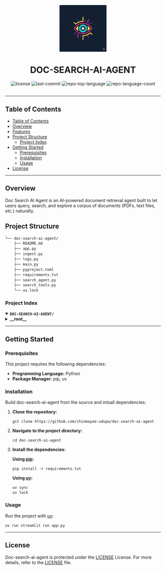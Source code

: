 <div id="top">

<!-- HEADER STYLE: CLASSIC -->
<div align="center">

<img src="assets/purple.png" width="30%" style="position: relative; top: 0; right: 0;" alt="Project Logo"/>

# DOC-SEARCH-AI-AGENT

<em></em>

<!-- BADGES -->
<img src="https://img.shields.io/github/license/chinmayee-udupa/doc-search-ai-agent?style=default&logo=opensourceinitiative&logoColor=white&color=FF4B4B" alt="license">
<img src="https://img.shields.io/github/last-commit/chinmayee-udupa/doc-search-ai-agent?style=default&logo=git&logoColor=white&color=FF4B4B" alt="last-commit">
<img src="https://img.shields.io/github/languages/top/chinmayee-udupa/doc-search-ai-agent?style=default&color=FF4B4B" alt="repo-top-language">
<img src="https://img.shields.io/github/languages/count/chinmayee-udupa/doc-search-ai-agent?style=default&color=FF4B4B" alt="repo-language-count">

<!-- default option, no dependency badges. -->


<!-- default option, no dependency badges. -->

</div>
<br>

---

## Table of Contents

- [Table of Contents](#table-of-contents)
- [Overview](#overview)
- [Features](#features)
- [Project Structure](#project-structure)
    - [Project Index](#project-index)
- [Getting Started](#getting-started)
    - [Prerequisites](#prerequisites)
    - [Installation](#installation)
    - [Usage](#usage)
- [License](#license)

---

## Overview
Doc Search AI Agent is an AI-powered document retrieval agent built to let users query, search, and explore a corpus of documents (PDFs, text files, etc.) naturally.

## Project Structure

```sh
└── doc-search-ai-agent/
    ├── README.md
    ├── app.py
    ├── ingest.py
    ├── logs.py
    ├── main.py
    ├── pyproject.toml
    ├── requirements.txt
    ├── search_agent.py
    ├── search_tools.py
    └── uv.lock
```

### Project Index

<details open>
	<summary><b><code>DOC-SEARCH-AI-AGENT/</code></b></summary>
	<!-- __root__ Submodule -->
	<details>
		<summary><b>__root__</b></summary>
		<blockquote>
			<div class='directory-path' style='padding: 8px 0; color: #666;'>
				<code><b>⦿ __root__</b></code>
			<table style='width: 100%; border-collapse: collapse;'>
			<thead>
				<tr style='background-color: #f8f9fa;'>
					<th style='width: 30%; text-align: left; padding: 8px;'>File Name</th>
					<th style='text-align: left; padding: 8px;'>Summary</th>
				</tr>
			</thead>
				<tr style='border-bottom: 1px solid #eee;'>
					<td style='padding: 8px;'><b><a href='https://github.com/chinmayee-udupa/doc-search-ai-agent/blob/master/ingest.py'>ingest.py</a></b></td>
					<td style='padding: 8px;'>Contains functions for reading repository data and indexing it.</code></td>
				</tr>
				<tr style='border-bottom: 1px solid #eee;'>
					<td style='padding: 8px;'><b><a href='https://github.com/chinmayee-udupa/doc-search-ai-agent/blob/master/search_tools.py'>search_tools.py</a></b></td>
					<td style='padding: 8px;'>Contains functions for searching and retrieving documents from the index.</code></td>
				</tr>
				<tr style='border-bottom: 1px solid #eee;'>
					<td style='padding: 8px;'><b><a href='https://github.com/chinmayee-udupa/doc-search-ai-agent/blob/master/requirements.txt'>requirements.txt</a></b></td>
					<td style='padding: 8px;'>Lists the dependencies required for this project.</code></td>
				</tr>
				<tr style='border-bottom: 1px solid #eee;'>
					<td style='padding: 8px;'><b><a href='https://github.com/chinmayee-udupa/doc-search-ai-agent/blob/master/pyproject.toml'>pyproject.toml</a></b></td>
					<td style='padding: 8px;'>Specifies the project's Python environment and dependencies.</code></td>
				</tr>
				<tr style='border-bottom: 1px solid #eee;'>
					<td style='padding: 8px;'><b><a href='https://github.com/chinmayee-udupa/doc-search-ai-agent/blob/master/logs.py'>logs.py</a></b></td>
					<td style='padding: 8px;'>Contains functions for logging events.</code></td>
				</tr>
				<tr style='border-bottom: 1px solid #eee;'>
					<td style='padding: 8px;'><b><a href='https://github.com/chinmayee-udupa/doc-search-ai-agent/blob/master/app.py'>app.py</a></b></td>
					<td style='padding: 8px;'>Contains the main application code for this project.</code></td>
				</tr>
				<tr style='border-bottom: 1px solid #eee;'>
					<td style='padding: 8px;'><b><a href='https://github.com/chinmayee-udupa/doc-search-ai-agent/blob/master/main.py'>main.py</a></b></td>
					<td style='padding: 8px;'>Contains the main entry point for this project.</code></td>
				</tr>
				<tr style='border-bottom: 1px solid #eee;'>
					<td style='padding: 8px;'><b><a href='https://github.com/chinmayee-udupa/doc-search-ai-agent/blob/master/search_agent.py'>search_agent.py</a></b></td>
					<td style='padding: 8px;'>Contains functions for initializing and interacting with the search agent.</code></td>
				</tr>
			</table>
		</blockquote>
	</details>
</details>

---

## Getting Started

### Prerequisites

This project requires the following dependencies:

- **Programming Language:** Python
- **Package Manager:** pip, uv

### Installation

Build doc-search-ai-agent from the source and intsall dependencies:

1. **Clone the repository:**

    ```
    git clone https://github.com/chinmayee-udupa/doc-search-ai-agent
    ```

2. **Navigate to the project directory:**

    ```
    cd doc-search-ai-agent
    ```

3. **Install the dependencies:**

	**Using [pip](https://pypi.org/project/pip/):**

	```
	pip install -r requirements.txt
	```

	**Using [uv](https://docs.astral.sh/uv/):**

	```
	uv sync
    uv lock
	```

### Usage

Run the project with [uv](https://docs.astral.sh/uv/):
```
uv run streamlit run app.py
```

---


## License

Doc-search-ai-agent is protected under the [LICENSE](https://choosealicense.com/licenses) License. For more details, refer to the [LICENSE](https://choosealicense.com/licenses/) file.

